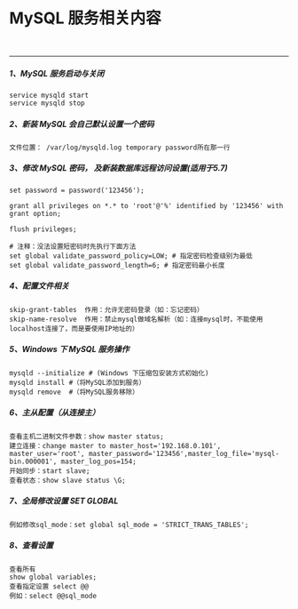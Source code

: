 # MySQL 服务相关内容

<br>

---
##### 1、MySQL 服务启动与关闭

```shell
service mysqld start
service mysqld stop
```

##### 2、新装 MySQL 会自己默认设置一个密码

```
文件位置： /var/log/mysqld.log temporary password所在那一行
```

##### 3、修改 MySQL 密码， 及新装数据库远程访问设置(适用于5.7)

```shell
set password = password('123456');

grant all privileges on *.* to 'root'@'%' identified by '123456' with grant option;

flush privileges;

# 注释：没法设置短密码时先执行下面方法
set global validate_password_policy=LOW; # 指定密码检查级别为最低
set global validate_password_length=6; # 指定密码最小长度
```

##### 4、配置文件相关

```text
skip-grant-tables  作用：允许无密码登录（如：忘记密码）
skip-name-resolve  作用：禁止mysql做域名解析（如：连接mysql时，不能使用 localhost连接了，而是要使用IP地址的）
```

##### 5、Windows 下 MySQL 服务操作

```shell
mysqld --initialize # (Windows 下压缩包安装方式初始化)
mysqld install #（将MySQL添加到服务）
mysqld remove  #（将MySQL服务移除）
```

##### 6、主从配置（从连接主）

```
查看主机二进制文件参数：show master status;
建立连接：change master to master_host='192.168.0.101', master_user='root', master_password='123456',master_log_file='mysql-bin.000001', master_log_pos=154;
开始同步：start slave;
查看状态：show slave status \G;
```

##### 7、全局修改设置 SET GLOBAL

```
例如修改sql_mode：set global sql_mode = 'STRICT_TRANS_TABLES';
```

##### 8、查看设置

```
查看所有
show global variables;
查看指定设置 select @@
例如：select @@sql_mode
```
